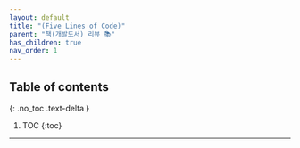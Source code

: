 ```yaml
---
layout: default
title: "(Five Lines of Code)"
parent: "책(개발도서) 리뷰 📚"
has_children: true
nav_order: 1
---
```


## Table of contents
{: .no_toc .text-delta }

1. TOC
{:toc}

---


